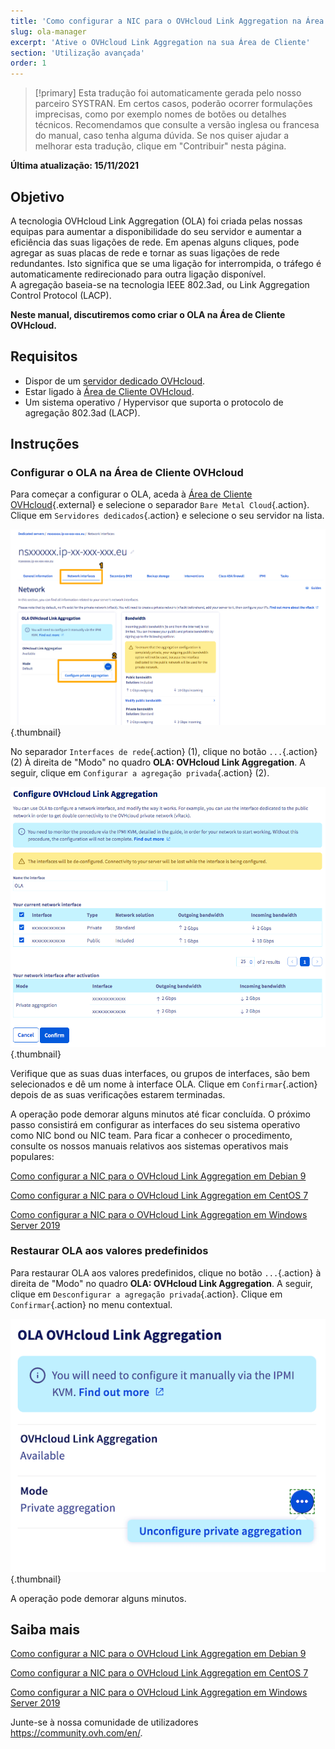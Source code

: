```yaml
---
title: 'Como configurar a NIC para o OVHcloud Link Aggregation na Área de Cliente OVHcloud'
slug: ola-manager
excerpt: 'Ative o OVHcloud Link Aggregation na sua Área de Cliente'
section: 'Utilização avançada'
order: 1
---
```


> [!primary]
> Esta tradução foi automaticamente gerada pelo nosso parceiro SYSTRAN. Em certos casos, poderão ocorrer formulações imprecisas, como por exemplo nomes de botões ou detalhes técnicos. Recomendamos que consulte a versão inglesa ou francesa do manual, caso tenha alguma dúvida. Se nos quiser ajudar a melhorar esta tradução, clique em "Contribuir" nesta página.
>

**Última atualização: 15/11/2021**

## Objetivo

A tecnologia OVHcloud Link Aggregation (OLA) foi criada pelas nossas equipas para aumentar a disponibilidade do seu servidor e aumentar a eficiência das suas ligações de rede. Em apenas alguns cliques, pode agregar as suas placas de rede e tornar as suas ligações de rede redundantes. Isto significa que se uma ligação for interrompida, o tráfego é automaticamente redirecionado para outra ligação disponível.<br>
A agregação baseia-se na tecnologia IEEE 802.3ad, ou Link Aggregation Control Protocol (LACP).

**Neste manual, discutiremos como criar o OLA na Área de Cliente OVHcloud.**

## Requisitos

- Dispor de um [servidor dedicado OVHcloud](https://www.ovhcloud.com/pt/bare-metal/).
- Estar ligado à [Área de Cliente OVHcloud](https://www.ovh.com/auth/?action=gotomanager&from=https://www.ovh.pt/&ovhSubsidiary=pt).
- Um sistema operativo / Hypervisor que suporta o protocolo de agregação 802.3ad (LACP).

## Instruções

### Configurar o OLA na Área de Cliente OVHcloud

Para começar a configurar o OLA, aceda à [Área de Cliente OVHcloud](https://www.ovh.com/auth/?action=gotomanager&from=https://www.ovh.pt/&ovhSubsidiary=pt){.external} e selecione o separador `Bare Metal Cloud`{.action}. Clique em `Servidores dedicados`{.action} e selecione o seu servidor na lista.

![network interfaces](images/network_interfaces2022.png){.thumbnail}

No separador `Interfaces de rede`{.action} (1), clique no botão `...`{.action} (2) À direita de "Modo" no quadro **OLA: OVHcloud Link Aggregation**. A seguir, clique em `Configurar a agregação privada`{.action} (2).

![interface select](images/interface_select2021.png){.thumbnail}

Verifique que as suas duas interfaces, ou grupos de interfaces, são bem selecionados e dê um nome à interface OLA. Clique em `Confirmar`{.action} depois de as suas verificações estarem terminadas.

A operação pode demorar alguns minutos até ficar concluída. O próximo passo consistirá em configurar as interfaces do seu sistema operativo como NIC bond ou NIC team. Para ficar a conhecer o procedimento, consulte os nossos manuais relativos aos sistemas operativos mais populares:

[Como configurar a NIC para o OVHcloud Link Aggregation em Debian 9](../ola-debian9/)

[Como configurar a NIC para o OVHcloud Link Aggregation em CentOS 7](../ola-centos7/)

[Como configurar a NIC para o OVHcloud Link Aggregation em Windows Server 2019](../ola-w2k19/)

### Restaurar OLA aos valores predefinidos

Para restaurar OLA aos valores predefinidos, clique no botão `...`{.action} à direita de "Modo" no quadro **OLA: OVHcloud Link Aggregation**. A seguir, clique em `Desconfigurar a agregação privada`{.action}. Clique em `Confirmar`{.action} no menu contextual.

![network interfaces](images/default_settings2021.png){.thumbnail}

A operação pode demorar alguns minutos.

## Saiba mais

[Como configurar a NIC para o OVHcloud Link Aggregation em Debian 9](../ola-debian9/)

[Como configurar a NIC para o OVHcloud Link Aggregation em CentOS 7](../ola-centos7/)

[Como configurar a NIC para o OVHcloud Link Aggregation em Windows Server 2019](../ola-w2k19/)

Junte-se à nossa comunidade de utilizadores <https://community.ovh.com/en/>.
